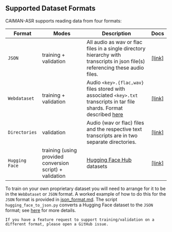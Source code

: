 ## Supported Dataset Formats

CAIMAN-ASR supports reading data from four formats:

| Format | Modes | Description | Docs |
| ------- | ------- | ------- | ------- |
| `JSON` | training + validation | All audio as wav or flac files in a single directory hierarchy with transcripts in json file(s) referencing these audio files. | [\[link\]](./json_format.md) |
| `Webdataset` | training + validation | Audio `<key>.{flac,wav}` files stored with associated `<key>.txt` transcripts in tar file shards. Format described [here](https://github.com/webdataset/webdataset#the-webdataset-format) | [\[link\]](./WebDataset_format.md) |
| `Directories` | validation | Audio (wav or flac) files and the respective text transcripts are in two separate directories. | [\[link\]](./directory_of_audio_format.md) |
| `Hugging Face` | training (using provided conversion script) + validation | [Hugging Face Hub](https://huggingface.co/docs/hub/en/datasets-overview) datasets | [\[link\]](./hugging_face_dataset_format.md) |

To train on your own proprietary dataset you will need to arrange for it to be in the `WebDataset` or `JSON` format.
A worked example of how to do this for the `JSON` format is provided in [json_format.md](./json_format.md).
The script `hugging_face_to_json.py` converts a Hugging Face dataset to the `JSON` format; see [here](./hugging_face_dataset_format.md#converting-a-hugging-face-dataset-to-json-format) for more details.

```admonish
If you have a feature request to support training/validation on a different format, please open a GitHub issue.
```
